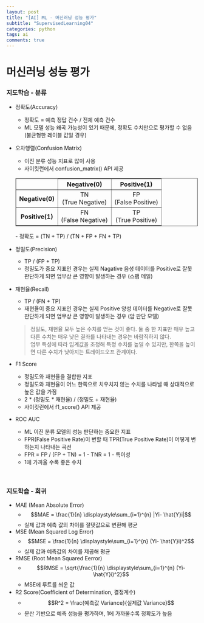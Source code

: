 ```yaml
---
layout: post
title: "[AI] ML - 머신러닝 성능 평가"
subtitle: "SupervisedLearning04"
categories: python
tags: ai
comments: true
---
```

# 머신러닝 성능 평가

### 지도학습 - 분류

- 정확도(Accuracy)
    - 정확도 = 예측 정답 건수 / 전체 예측 건수
    - ML 모델 성능 왜곡 가능성이 있기 때문에, 정확도 수치만으로 평가할 수 없음 (불균형한 레이블 값일 경우)
- 오차행렬(Confusion Matrix)
    - 이진 분류 성능 지표로 많이 사용
    - 사이킷런에서 confusion_matrix() API 제공
    <table
        border="1">
        <thead>
            <tr align="center">
                <td></td>
                <th>Negative(0)</th>
                <th>Positive(1)</th>
            </tr>
        </thead>
        <tbody>
            <tr align="center">
                <th>Negative(0)</th>
                <td>TN<br>(True Negative)</td>
                <td>FP<br>(False Positive)</td>
            </tr>
            <tr align="center">
                <th>Positive(1)</th>
                <td>FN<br>(False Negative)</td>
                <td>TP<br>(True Positive)</td>
            </tr>
        </tbody>
    </table>
    - 정확도 = (TN + TP) / (TN + FP + FN + TP)

- 정밀도(Precision)
    - TP / (FP + TP)
    - 정밀도가 중요 지표인 경우는 실제 Nagative 음성 데이터를 Positive로 잘못 판단하게 되면 업무상 큰 영향이 발생하는 경우 (스팸 메일)
- 재현율(Recall)
    - TP / (FN + TP)
    - 재현율이 중요 지표인 경우는 실제 Positive 양성 데이터를 Negative로 잘못 판단하게 되면 업무상 큰 영향이 발생하는 경우 (암 판단 모델)
    > 정밀도, 재현율 모두 높은 수치를 얻는 것이 좋다. 둘 중 한 지표만 매우 높고 다른 수치는 매우 낮은 결좌를 나타내는 경우는 바람직하지 않다.<br>
    > 업무 특성에 따라 임계값을 조정해 특정 수치를 높일 수 있지만, 한쪽을 높이면 다른 수치가 낮아지는 트레이드오프 관계이다.
- F1 Score
    - 정밀도와 재현율을 결합한 지표
    - 정밀도와 재현율이 어느 한쪽으로 치우치지 않는 수치를 나타낼 때 상대적으로 높은 값을 가짐
    - 2 * (정밀도 * 재현율) / (정밀도 + 재현율)
    - 사이킷런에서 f1_score() API 제공
- ROC AUC
    - ML 이진 분류 모델의 성능 판단하는 중요한 지표
    - FPR(False Positive Rate)이 변할 때 TPR(True Positive Rate)이 어떻게 변하는지 나타내는 곡선
    - FPR = FP / (FP + TN) = 1 - TNR = 1 - 특이성
    - 1에 가까울 수록 좋은 수치

<br>

### 지도학습 - 회귀

- MAE (Mean Absolute Error)
    - $$MAE = \frac{1}{n} \displaystyle\sum_{i=1}^{n} |Yi- \hat{Y}i|$$
    - 실제 값과 예측 값의 차이를 절댓값으로 변환해 평균
- MSE (Mean Squared Log Error)
    - $$MSE = \frac{1}{n} \displaystyle\sum_{i=1}^{n} (Yi- \hat{Y}i)^2$$
    - 실제 값과 예측값의 차이를 제곱해 평균
- RMSE (Root Mean Squared Eerror)
    - $$RMSE = \sqrt{\frac{1}{n} \displaystyle\sum_{i=1}^{n} (Yi- \hat{Y}i)^2}$$
    - MSE에 루트를 씌운 값
- R2 Score(Coefficient of Determination, 결정계수)
    - $$R^2 = \frac{예측값 Variance}{실제값 Variance}$$
    - 분산 기반으로 예측 성능을 평가하며, 1에 가까울수록 정확도가 높음
